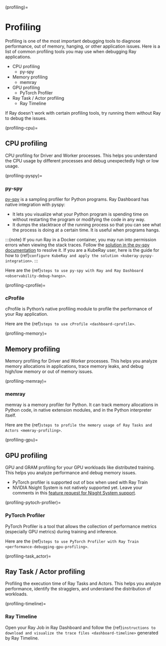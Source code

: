 (profiling)=
# Profiling
Profiling is one of the most important debugging tools to diagnose performance, out of memory, hanging, or other application issues.
Here is a list of common profiling tools you may use when debugging Ray applications. 
- CPU profiling
    - py-spy
- Memory profiling
    - memray
- GPU profiling
    - PyTorch Profiler
- Ray Task / Actor profiling
    - Ray Timeline

If Ray doesn't work with certain profiling tools, try running them without Ray to debug the issues.

(profiling-cpu)=
## CPU profiling
CPU profiling for Driver and Worker processes. This helps you understand the CPU usage by different processes and debug unexpectedly high or low usage.

(profiling-pyspy)=
### py-spy
[py-spy](https://github.com/benfred/py-spy/tree/master) is a sampling profiler for Python programs. Ray Dashboard has native integration with pyspy:

- It lets you visualize what your Python program is spending time on without restarting the program or modifying the code in any way.
- It dumps the stacktrace of the running process so that you can see what the process is doing at a certain time. It is useful when programs hangs.

:::{note}
   If you run Ray in a Docker container, you may run into permission errors when viewing the stack traces. Follow the [solution in the py-spy documentation](https://github.com/benfred/py-spy#how-do-i-run-py-spy-in-docker) to resolve it. If you are a KubeRay user, here is the guide for how to {ref}`configure KubeRay and apply the solution <kuberay-pyspy-integration>`.
:::

Here are the {ref}`steps to use py-spy with Ray and Ray Dashboard <observability-debug-hangs>`.

(profiling-cprofile)=
### cProfile
cProfile is Python’s native profiling module to profile the performance of your Ray application.

Here are the {ref}`steps to use cProfile <dashboard-cprofile>`.

(profiling-memory)=
## Memory profiling
Memory profiling for Driver and Worker processes. This helps you analyze memory allocations in applications, trace memory leaks, and debug high/low memory or out of memory issues.

(profiling-memray)=
### memray
memray is a memory profiler for Python. It can track memory allocations in Python code, in native extension modules, and in the Python interpreter itself.

Here are the {ref}`steps to profile the memory usage of Ray Tasks and Actors <memray-profiling>`.

(profiling-gpu)=
## GPU profiling
GPU and GRAM profiling for your GPU workloads like distributed training. This helps you analyze performance and debug memory issues. 
- PyTorch profiler is supported out of box when used with Ray Train
- NVIDIA Nsight System is not natively supported yet. Leave your comments in this [feature request for Nisght System support](https://github.com/ray-project/ray/issues/19631).

(profiling-pytoch-profiler)=
### PyTorch Profiler
PyTorch Profiler is a tool that allows the collection of performance metrics (especially GPU metrics) during training and inference.

Here are the {ref}`steps to use PyTorch Profiler with Ray Train <performance-debugging-gpu-profiling>`.

(profiling-task_actor)=
## Ray Task / Actor profiling
Profiling the execution time of Ray Tasks and Actors. This helps you analyze performance, identify the stragglers, and understand the distribution of workloads.

(profiling-timeline)=
### Ray Timeline
Open your Ray Job in Ray Dashboard and follow the {ref}`instructions to download and visualize the trace files <dashboard-timeline>` generated by Ray Timeline.
